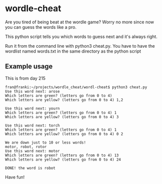 # wordle-cheat

Are you tired of being beat at the wordle game? Worry no more since now you can guess the words like a pro.

This python script tells you which words to guess next and it's always right.

Run it from the command line with python3 cheat.py. You have to have the wordlist named words.txt in the same directory as the python script

## Example usage

This is from day 215

```
fran@franki:~/projects/wordle_cheat/wordl-cheat$ python3 cheat.py
Use this word next: arose
Which letters are green? (letters go from 0 to 4)
Which letters are yellow? (letters go from 0 to 4) 1,2

Use this word next: yourn
Which letters are green? (letters go from 0 to 4) 1
Which letters are yellow? (letters go from 0 to 4) 3

Use this word next: torch
Which letters are green? (letters go from 0 to 4) 1
Which letters are yellow? (letters go from 0 to 4) 0 2

We are down just to 10 or less words!
motor, robot, rotor
Use this word next: motor
Which letters are green? (letters go from 0 to 4) 13
Which letters are yellow? (letters go from 0 to 4) 24

DONE! the word is robot
```

Have fun!
